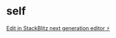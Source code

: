 # self

[Edit in StackBlitz next generation editor ⚡️](https://stackblitz.com/~/github.com/Ishmael-9/self)